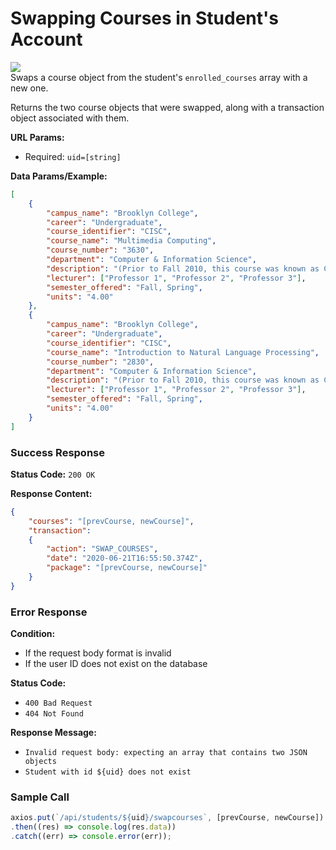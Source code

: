 # Swapping Courses in Student's Account
![](https://img.shields.io/badge/%2Fapi%2Fstudents%2F%3Auid%2Fswapcourses-PUT-orange?style=flat-square)\
Swaps a course object from the student's `enrolled_courses` array with a new one.

Returns the two course objects that were swapped, along with a transaction object associated with them.

**URL Params:**
- Required: `uid=[string]`

**Data Params/Example:**
```json
[
    {
        "campus_name": "Brooklyn College",
        "career": "Undergraduate",
        "course_identifier": "CISC",
        "course_name": "Multimedia Computing",
        "course_number": "3630",
        "department": "Computer & Information Science",
        "description": "(Prior to Fall 2010, this course was known as CIS 52.nThe information below might still reflect the old course numbers. Bracketed numbers, if any, are the old course numbers. Learn more...)",
        "lecturer": ["Professor 1", "Professor 2", "Professor 3"],
        "semester_offered": "Fall, Spring",
        "units": "4.00"
    },
    {
        "campus_name": "Brooklyn College",
        "career": "Undergraduate",
        "course_identifier": "CISC",
        "course_name": "Introduction to Natural Language Processing",
        "course_number": "2830",
        "department": "Computer & Information Science",
        "description": "(Prior to Fall 2010, this course was known as CIS 11.5.nThe information below might still reflect the old course numbers. Bracketed numbers, if any, are the old course numbers. Learn more...)",
        "lecturer": ["Professor 1", "Professor 2", "Professor 3"],
        "semester_offered": "Fall, Spring",
        "units": "4.00"
    }
]
```

### Success Response
**Status Code:** `200 OK`

**Response Content:**
```json
{
    "courses": "[prevCourse, newCourse]",
    "transaction":
    {
        "action": "SWAP_COURSES",
        "date": "2020-06-21T16:55:50.374Z",
        "package": "[prevCourse, newCourse]"
    }
}
```

### Error Response
**Condition:**
- If the request body format is invalid
- If the user ID does not exist on the database

**Status Code:**
- `400 Bad Request`
- `404 Not Found`

**Response Message:**
- `Invalid request body: expecting an array that contains two JSON objects`
- `Student with id ${uid} does not exist`

### Sample Call
```js
axios.put(`/api/students/${uid}/swapcourses`, [prevCourse, newCourse])
.then((res) => console.log(res.data))
.catch((err) => console.error(err));
```